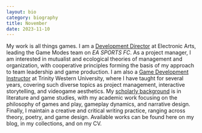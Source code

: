 ```yaml
---
layout: bio
category: biography
title: November
date: 2023-11-10
---
```


My work is all things games. I am a [Development Director](https://www.linkedin.com/in/steinea/) at Electronic Arts, leading the Game Modes team on *EA SPORTS FC*. As a project manager, I am interested in mutualist and ecological theories of management and organization, with cooperative principles forming the basis of my approach to team leadership and game production. I am also a [Game Development Instructor](https://www.twu.ca/profile/eric-stein) at Trinity Western University, where I have taught for several years, covering such diverse topics as project management, interactive storytelling, and videogame aesthetics. My [scholarly background](https://orcid.org/0000-0003-4131-2695) is in literature and game studies, with my academic work focusing on the philosophy of games and play, gameplay dynamics, and narrative design. Finally, I maintain a creative and critical writing practice, ranging across theory, poetry, and game design. Available works can be found here on my blog, in my collections, and on my CV.
